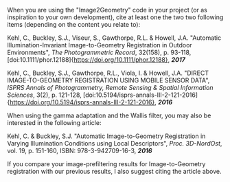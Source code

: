 When you are using the "Image2Geometry" code in your project (or as inspiration to your own development), cite at least one the two two following items (depending on the content you relate to):

Kehl, C., Buckley, S.J., Viseur, S., Gawthorpe, R.L. & Howell, J.A. "Automatic Illumination-Invariant Image-to-Geometry Registration in Outdoor Environments", *The Photogrammetric Record*, 32(158), p. 93-118, [doi:10.1111/phor.12188]{https://doi.org/10.1111/phor.12188}, **_2017_**

Kehl, C., Buckley, S.J., Gawthorpe, R.L., Viola, I. & Howell, J.A. "DIRECT IMAGE-TO-GEOMETRY REGISTRATION USING MOBILE SENSOR DATA", *ISPRS Annals of Photogrammetry, Remote Sensing & Spatial Information Sciences*, 3(2), p. 121-128, [doi:10.5194/isprs-annals-III-2-121-2016]{https://doi.org/10.5194/isprs-annals-III-2-121-2016}, **_2016_**

When using the gamma adaptation and the Wallis filter, you may also be interested in the following article:

Kehl, C. & Buckley, S.J. "Automatic Image-to-Geometry Registration in Varying Illumination Conditions using Local Descriptors", *Proc. 3D-NordOst*, vol. 19, p. 151-160, ISBN: 978-3-942709-16-3, **_2016_**

If you compare your image-prefiltering results for Image-to-Geometry registration with our previous results, I also suggest citing the article above.
